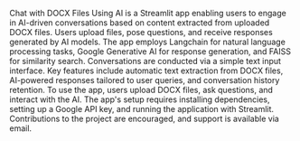 Chat with DOCX Files Using AI is a Streamlit app enabling users to engage in AI-driven conversations based on content extracted from uploaded DOCX files. Users upload files, pose questions, and receive responses generated by AI models. The app employs Langchain for natural language processing tasks, Google Generative AI for response generation, and FAISS for similarity search. Conversations are conducted via a simple text input interface. Key features include automatic text extraction from DOCX files, AI-powered responses tailored to user queries, and conversation history retention. To use the app, users upload DOCX files, ask questions, and interact with the AI. The app's setup requires installing dependencies, setting up a Google API key, and running the application with Streamlit. Contributions to the project are encouraged, and support is available via email.
